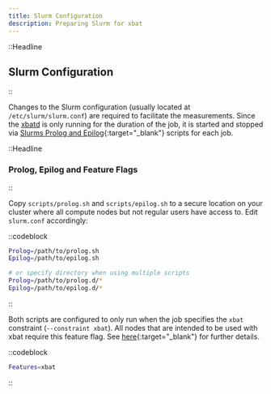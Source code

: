 ```yaml
---
title: Slurm Configuration
description: Preparing Slurm for xbat
---
```


::Headline

## Slurm Configuration

::

Changes to the Slurm configuration (usually located at `/etc/slurm/slurm.conf`) are required to facilitate the measurements. Since the [xbatd](/docs/admin/setup/xbatd) is only running for the duration of the job, it is started and stopped via [Slurms Prolog and Epilog](https://slurm.schedmd.com/prolog_epilog.html){:target="_blank"} scripts for each job.

::Headline

### Prolog, Epilog and Feature Flags

::

Copy `scripts/prolog.sh` and `scripts/epilog.sh` to a secure location on your cluster where all compute nodes but not regular users have access to. Edit `slurm.conf` accordingly:

::codeblock

```bash
Prolog=/path/to/prolog.sh
Epilog=/path/to/epilog.sh

# or specify directory when using multiple scripts
Prolog=/path/to/prolog.d/*
Epilog=/path/to/epilog.d/*
```

::

Both scripts are configured to only run when the job specifies the `xbat` constraint (`--constraint xbat`). All nodes that are intended to be used with xbat require this feature flag. See [here](https://slurm.schedmd.com/slurm.conf.html#OPT_Features){:target="_blank"} for further details.

::codeblock

```bash
Features=xbat
```

::
